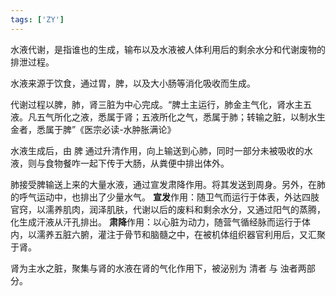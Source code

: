 ```yaml
---
tags: ['ZY']
---
```


水液代谢，是指谁也的生成，输布以及水液被人体利用后的剩余水分和代谢废物的排泄过程。

水液来源于饮食，通过胃，脾，以及大小肠等消化吸收而生成。

代谢过程以脾，肺，肾三脏为中心完成。“脾土主运行，肺金主气化，肾水主五液。凡五气所化之液，悉属于肾；五液所化之气，悉属于肺；转输之脏，以制水生金者，悉属于脾”《医宗必读-水肿胀满论》


水液生成后，由 脾 通过升清作用，向上输送到心肺，同时一部分未被吸收的水液，则与食物餐咋一起下传于大肠，从粪便中排出体外。

肺接受脾输送上来的大量水液，通过宣发肃降作用。将其发送到周身。另外，在肺的呼气运动中，也排出了少量水气。
	**宣发**作用：随卫气而运行于体表，外达四肢官窍，以濡养肌肉，润泽肌肤，代谢以后的废料和剩余水分，又通过阳气的蒸腾，化生成汗液从汗孔排出。
	**肃降**作用：以心脏为动力，随营气循经脉而运行于体内，以濡养五脏六腑，灌注于骨节和脑髓之中，在被机体组织器官利用后，又汇聚于肾。

肾为主水之脏，聚集与肾的水液在肾的气化作用下，被泌别为 清者 与 浊者两部分。